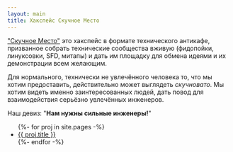 ```yaml
---
layout: main
title: Хакспейс Скучное Место
---
```


["Скучное Место"](http://boringplace.org/) это хакспейс в формате
технического антикафе, призванное собрать технические сообщества
вживую (фидопойки, линуксовки, SFD, митапы) и дать им площадку для
обмена идеями и их демонстрации всем желающим.

Для нормального, технически не
увлечённого человека то, что мы хотим предоставить, действительно может
выглядеть *скучновато*. Мы хотим видеть именно заинтересованных людей,
дать повод для взаимодействия серьёзно увлечённых инженеров.

Наш девиз: "**Нам нужны сильные инженеры!**"

<section id="about">
  <ul>
    {%- for proj in site.pages -%}
    <li><a href="{{ proj.url }}">{{ proj.title }}</a></li>
    {%- endfor -%}
  </ul>
</section>

